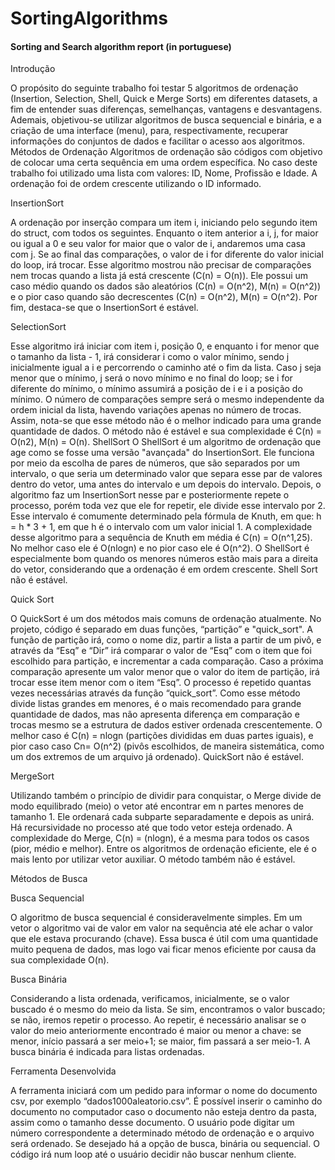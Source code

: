 # SortingAlgorithms
#### Sorting and Search algorithm report (in portuguese)

Introdução

O propósito do seguinte trabalho foi testar 5 algoritmos de ordenação (Insertion, Selection, Shell, Quick e Merge Sorts) em diferentes datasets, a fim de entender suas diferenças, semelhanças, vantagens e desvantagens. Ademais, objetivou-se utilizar algoritmos de busca sequencial e binária, e a criação de uma interface (menu), para, respectivamente, recuperar informações do conjuntos de dados e facilitar o acesso aos algoritmos.
Métodos de Ordenação
Algoritmos de ordenação são códigos com objetivo de colocar uma certa sequência em uma ordem específica. No caso deste trabalho foi utilizado uma lista com valores: ID, Nome, Profissão e Idade. A ordenação foi de ordem crescente utilizando o ID informado.


InsertionSort


A ordenação por inserção compara um item i, iniciando pelo segundo item do struct, com todos os seguintes. Enquanto o item anterior a i, j, for maior ou igual a 0 e seu valor for maior que o valor de i, andaremos uma casa com j. Se ao final das comparações, o valor de i for diferente do valor inicial do loop, irá trocar.
Esse algoritmo mostrou não precisar de comparações nem trocas quando a lista já está crescente (C(n) = O(n)). Ele possui um caso médio quando os dados são aleatórios (C(n) = O(n^2), M(n) = O(n^2)) e o pior caso quando são decrescentes (C(n) = O(n^2), M(n) = O(n^2).  Por fim, destaca-se que o InsertionSort é estável.


SelectionSort


Esse algoritmo irá iniciar com item i, posição 0, e enquanto i for menor que o tamanho da lista - 1, irá considerar i como o valor mínimo, sendo j inicialmente igual a i e percorrendo o caminho até o fim da lista. Caso j seja menor que o mínimo, j será o novo mínimo e no final do loop; se i for diferente do mínimo, o mínimo assumirá a posição de i e i a posição do mínimo.
O número de comparações sempre será o mesmo independente da ordem inicial da lista, havendo variações apenas no número de trocas. Assim, nota-se que esse método não é o melhor indicado para uma grande quantidade de dados. O método não é estável e sua complexidade é C(n) = O(n2), M(n) = O(n).
ShellSort
O ShellSort é um algoritmo de ordenação que age como se fosse uma versão "avançada" do InsertionSort. Ele funciona por meio da escolha de pares de números, que são separados por um intervalo, o que seria um determinado valor que separa esse par de valores dentro do vetor, uma antes do intervalo e um depois do intervalo. Depois, o algoritmo faz um InsertionSort nesse par e posteriormente repete o processo, porém toda vez que ele for repetir, ele divide esse intervalo por 2. Esse intervalo é comumente determinado pela fórmula de Knuth, em que: h = h * 3 + 1, em que h é o intervalo com um valor inicial 1. A complexidade desse algoritmo para a sequência de Knuth em média é C(n) = O(n^1,25). No melhor caso ele é O(nlogn) e no pior caso ele é O(n^2). O ShellSort é especialmente bom quando os menores números estão mais para a direita do vetor, considerando que a ordenação é em ordem crescente. Shell Sort não é estável.


Quick Sort


O QuickSort é um dos métodos mais comuns de ordenação atualmente. No projeto, código é separado em duas funções, “partição” e "quick_sort". A função de partição irá, como o nome diz, partir a lista a partir de um pivô, e através da “Esq” e “Dir” irá comparar o valor de “Esq” com o item que foi escolhido para partição, e incrementar a cada comparação. Caso a próxima comparação apresente um valor menor que o valor do item de partição, irá trocar esse item menor com o item “Esq”. O processo é repetido quantas vezes necessárias através da função “quick_sort”.
Como esse método divide listas grandes em menores, é o mais recomendado para grande quantidade de dados, mas não apresenta diferença em comparação e trocas mesmo se a estrutura de dados estiver ordenada crescentemente. O melhor caso é C(n) = nlogn (partições divididas em duas partes iguais), e pior caso caso Cn= O(n^2) (pivôs escolhidos, de maneira sistemática, como um dos extremos de um arquivo já ordenado). QuickSort não é estável.


MergeSort


Utilizando também o princípio de dividir para conquistar, o Merge divide de modo equilibrado (meio) o vetor até encontrar em n partes menores de tamanho 1. Ele ordenará cada subparte separadamente e depois as unirá. Há recursividade no processo até que todo vetor esteja ordenado. A complexidade do Merge, C(n) = (nlogn), é a mesma para todos os casos (pior, médio e melhor). Entre os algoritmos de ordenação eficiente, ele é o mais lento por utilizar vetor auxiliar. O método também não é estável.

Métodos de Busca


Busca Sequencial 


O algoritmo de busca sequencial é consideravelmente simples. Em um vetor o algoritmo vai de valor em valor na sequência até ele achar o valor que ele estava procurando (chave). Essa busca é útil com uma quantidade muito pequena de dados, mas logo vai ficar menos eficiente por causa da sua complexidade O(n).


Busca Binária


Considerando a lista ordenada, verificamos, inicialmente, se o valor buscado é o mesmo do meio da lista. Se sim, encontramos o valor buscado; se não, iremos repetir o processo. Ao repetir, é necessário analisar se o valor do meio anteriormente encontrado é maior ou menor a chave: se menor, início passará a ser meio+1; se maior, fim passará a ser meio-1. A busca binária é indicada para listas ordenadas.


Ferramenta Desenvolvida


A ferramenta iniciará com um pedido para informar o nome do documento csv, por exemplo “dados1000aleatorio.csv”. É possível inserir o caminho do documento no computador caso o documento não esteja dentro da pasta, assim como o tamanho desse documento. O usuário pode digitar um número correspondente a determinado método de ordenação e o arquivo será ordenado. Se desejado há a opção de busca, binária ou sequencial. O código irá num loop até o usuário decidir não buscar nenhum cliente.

